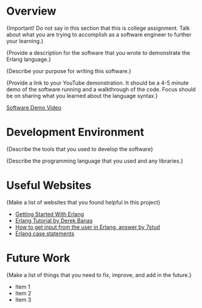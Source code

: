 # Overview

{Important! Do not say in this section that this is college assignment. Talk about what you are trying to accomplish as a software engineer to further your learning.}

{Provide a description for the software that you wrote to demonstrate the Erlang language.}

{Describe your purpose for writing this software.}

{Provide a link to your YouTube demonstration. It should be a 4-5 minute demo of the software running and a walkthrough of the code. Focus should be on sharing what you learned about the language syntax.}

[Software Demo Video](http://youtube.link.goes.here)

# Development Environment

{Describe the tools that you used to develop the software}

{Describe the programming language that you used and any libraries.}

# Useful Websites

{Make a list of websites that you found helpful in this project}

- [Getting Started With Erlang](https://erlang.org/documentation/doc-5.3/doc/getting_started/getting_started.html)
- [Erlang Tutorial by Derek Banas](https://www.youtube.com/watch?v=IEhwc2q1zG4)
- [How to get input from the user in Erlang, answer by 7stud](https://stackoverflow.com/questions/50109119/how-to-accept-input-from-user-console-in-erlang)
- [Erlang case statements](https://www.tutorialspoint.com/erlang/erlang_case_statements.htm)

# Future Work

{Make a list of things that you need to fix, improve, and add in the future.}

- Item 1
- Item 2
- Item 3
